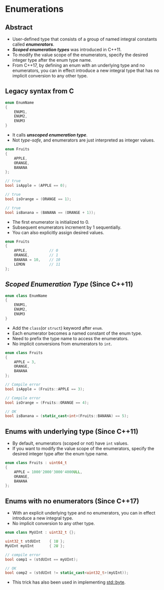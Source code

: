 # Enumerations

## Abstract

- User-defined type that consists of a group of named integral constants called ***enumerators***.
- ***Scoped enumeration types*** was introduced in C++11.
- To modify the value scope of the enumerators, specify the desired integer type after the enum type name.
- From C++17, by defining an enum with an underlying type and no enumerators, you can in effect introduce a new integral type that has no implicit conversion to any other type.

## Legacy syntax from C

```cpp
enum EnumName
{
	ENUM1,
	ENUM2,
	ENUM3
}
```

- It calls ***unscoped enumeration type***.
- Not *type-safe*, and enumerators are just interpreted as integer values.

```cpp
enum Fruits
{
	APPLE,
	ORANGE,
	BANANA
};

// true
bool isApple = (APPLE == 0);

// true
bool isOrange = (ORANGE == 1);

// true
bool isBanana = (BANANA == (ORANGE + 1));
```

- The first enumerator is initialized to 0.
- Subsequent enumerators increment by 1 sequentially.
- You can also explicitly assign desired values.

```cpp
enum Fruits
{
	APPLE,			// 0
	ORANGE,			// 1
	BANANA = 10,	// 10
	LEMON			// 11
};
```

## *Scoped Enumeration Type* (Since C++11)

```cpp
enum class EnumName
{
	ENUM1,
	ENUM2,
	ENUM3
}
```

- Add the `class`(or `struct`) keyword after `enum`.
- Each enumerator becomes a named constant of the enum type.
- Need to prefix the type name to access the enumerators.
- No implicit conversions from enumerators to `int`.

```cpp
enum class Fruits
{
	APPLE = 3,
	ORANGE,
	BANANA
};

// Compile error
bool isApple = (Fruits::APPLE == 3);

// Compile error
bool isOrange = (Fruits::ORANGE == 4);

// OK
bool isBanana = (static_cast<int>(Fruits::BANANA) == 5);
```

## Enums with underlying type (Since C++11)

- By default, enumerators (scoped or not) have `int` values.
- If you want to modify the value scope of the enumerators, specify the desired integer type after the enum type name.

```cpp
enum class Fruits : uint64_t
{
	APPLE = 1000'2000'3000'4000ULL,
	ORANGE,
	BANANA
};
```

## Enums with no enumerators (Since C++17)

- With an explicit underlying type and no enumerators, you can in effect introduce a new integral type.
- No implicit conversion to any other type.

```cpp
enum class MyUInt : uint32_t {};

uint32_t stdUInt	{ 1U };
MyUInt myUInt		{ 2U };

// compile error
bool comp1 = (stdUInt == myUInt);

// OK
bool comp2 = (stdUInt != static_cast<uint32_t>(myUInt));
```

- This trick has also been used in implementing [std::byte](https://en.cppreference.com/w/cpp/types/byte).